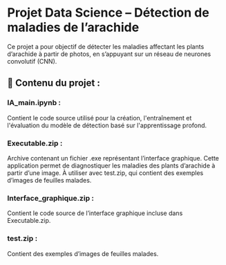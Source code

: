 # Projet Data Science – Détection de maladies de l’arachide

Ce projet a pour objectif de détecter les maladies affectant les plants d’arachide à partir de photos, en s’appuyant sur un réseau de neurones convolutif (CNN).

## 📁 Contenu du projet :

### IA_main.ipynb :
Contient le code source utilisé pour la création, l'entraînement et l'évaluation du modèle de détection basé sur l'apprentissage profond.

### Executable.zip :
Archive contenant un fichier .exe représentant l’interface graphique. Cette application permet de diagnostiquer les maladies des plants d’arachide à partir d’une image.
À utiliser avec test.zip, qui contient des exemples d’images de feuilles malades.

### Interface_graphique.zip :
Contient le code source de l’interface graphique incluse dans Executable.zip.
### test.zip :
Contient des exemples d’images de feuilles malades.
    
